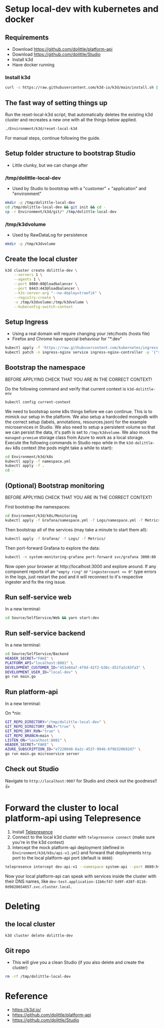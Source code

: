 # Setup local-dev with kubernetes and docker
## Requirements
- Download https://github.com/dolittle/platform-api
- Download https://github.com/dolittle/Studio
- Install k3d
- Have docker running

### Install k3d
```sh
curl -s https://raw.githubusercontent.com/k3d-io/k3d/main/install.sh | TAG=v4.4.8 bash
```

## The fast way of setting things up

Run the reset-local-k3d script, that automatically deletes the existing k3d cluster and recreates a new one with all the things below applied.

```sh
./Environment/k3d/reset-local-k3d
```

For manual steps, continue following the guide.

## Setup folder structure to bootstrap Studio
- Little clunky, but we can change after
### /tmp/dolittle-local-dev
- Used by Studio to bootstrap with a "customer" + "application" and "environment"

```sh
mkdir -p /tmp/dolittle-local-dev
cd /tmp/dolittle-local-dev && git init && cd -
cp -r Environment/k3d/git/* /tmp/dolittle-local-dev
```

### /tmp/k3dvolume
- Used by RawDataLog for persistence
```sh
mkdir -p /tmp/k3dvolume
```

## Create the local cluster
```sh
k3d cluster create dolittle-dev \
    --servers 1 \
    --agents 1 \
    --port 8080:80@loadbalancer \
    --port 8443:443@loadbalancer \
    --k3s-server-arg "--no-deploy=traefik" \
    --registry-create \
    -v /tmp/k3dvolume:/tmp/k3dvolume \
    --kubeconfig-switch-context
```

## Setup Ingress
- Using a real domain will require changing your /etc/hosts (hosts file)
- Firefox and Chrome have special behaviour for "*.dev"

```sh
kubectl apply -f 'https://raw.githubusercontent.com/kubernetes/ingress-nginx/controller-v1.0.0/deploy/static/provider/baremetal/deploy.yaml'
kubectl patch -n ingress-nginx service ingress-nginx-controller -p '{"spec": {"type": "LoadBalancer"}}'
```

## Bootstrap the namespace

BEFORE APPLYING CHECK THAT YOU ARE IN THE CORRECT CONTEXT!

Do the following command and verify that current context is `k3d-dolittle-env`

```sh
kubectl config current-context
```

We need to bootstrap some k8s things before we can continue. This is to mimick our setup in the platform. We also setup a hardcoded mongodb with the correct setup (labels, annotations, resources.json) for the example microservices in Studio. We also need to setup a persistent volume so that we can persist the data, it's path is set to `/tmp/k3dvolume`. We also mock the `managed-premium` storage class from Azure to work as a local storage.
Execute the following commands in Studio repo while in the `k3d-dolittle-dev` k8s context (the pods might take a while to start):

 ```sh
cd Environment/k3d/k8s
kubectl apply -f namespace.yml
kubectl apply -f .
cd -
```

## (Optional) Bootstrap monitoring

BEFORE APPLYING CHECK THAT YOU ARE IN THE CORRECT CONTEXT!

First bootstrap the namespaces:
```sh
cd Environment/k3d/k8s/Monitoring
kubectl apply -f Grafana/namespace.yml -f Logs/namespace.yml -f Metrics/namespace.yml
```

Then bootstrap all of the services (may take a minute to start them all):
```sh
kubectl apply -f Grafana/ -f Logs/ -f Metrics/
```

Then port-forward Grafana to explore the data:
```sh
kubectl -n system-monitoring-grafana port-forward svc/grafana 3000:80
```

Now open your browser at http://localhost:3000 and explore around. If any component reports of an `"empty ring"` or `"ingestercount <= 0"` type errors in the logs, just restart the pod and it will reconnect to it's respective ingester and fix the ring issue.

## Run self-service web
In a new terminal:
```sh
cd Source/SelfService/Web && yarn start:dev
```

## Run self-service backend
In a new terminal:
```sh
cd Source/SelfService/Backend
HEADER_SECRET="FAKE" \
PLATFORM_API="localhost:8081" \
DEVELOPMENT_CUSTOMER_ID="453e04a7-4f9d-42f2-b36c-d51fa2c83fa3" \
DEVELOPMENT_USER_ID="local-dev" \
go run main.go
```

## Run platform-api
In a new terminal:

On *nix:

```sh
GIT_REPO_DIRECTORY="/tmp/dolittle-local-dev" \
GIT_REPO_DIRECTORY_ONLY="true" \
GIT_REPO_DRY_RUN="true" \
GIT_REPO_BRANCH=main \
LISTEN_ON="localhost:8081" \
HEADER_SECRET="FAKE" \
AZURE_SUBSCRIPTION_ID="e7220048-8a2c-4537-994b-6f9b320692d7" \
go run main.go microservice server
```

## Check out Studio

Navigate to `http://localhost:9007` for Studio and check out the goodness!!👍


# Forward the cluster to local platform-api using Telepresence

1. Install [Telepresence](https://www.telepresence.io/docs/latest/howtos/intercepts/)
2. Connect to the local k3d cluster with `telepresence connect` (make sure you're in the k3d context)
3. Intercept the mock platform-api deployment (defined in `Environment/k3d/k8s/api-v1.yml`) and forward that deployments `http` port to the local platform-api port (default is `8080`):
```sh
telepresence intercept dev-api-v1 --namespace system-api --port 8080:http --env-file ~/system-api-service-dev-api-v1.env
```
Now your local platform-api can speak with services inside the cluster with their DNS names, like `dev-test.application-11b6cf47-5d9f-438f-8116-0d9828654657.svc.cluster.local`.


# Deleting
## the local cluster
```sh
k3d cluster delete dolittle-dev
```
## Git repo
- This will give you a clean Studio (if you also delete and create the cluster)

```sh
rm -rf /tmp/dolittle-local-dev
```

# Reference
- https://k3d.io/
- https://github.com/dolittle/platform-api
- https://github.com/dolittle/Studio
